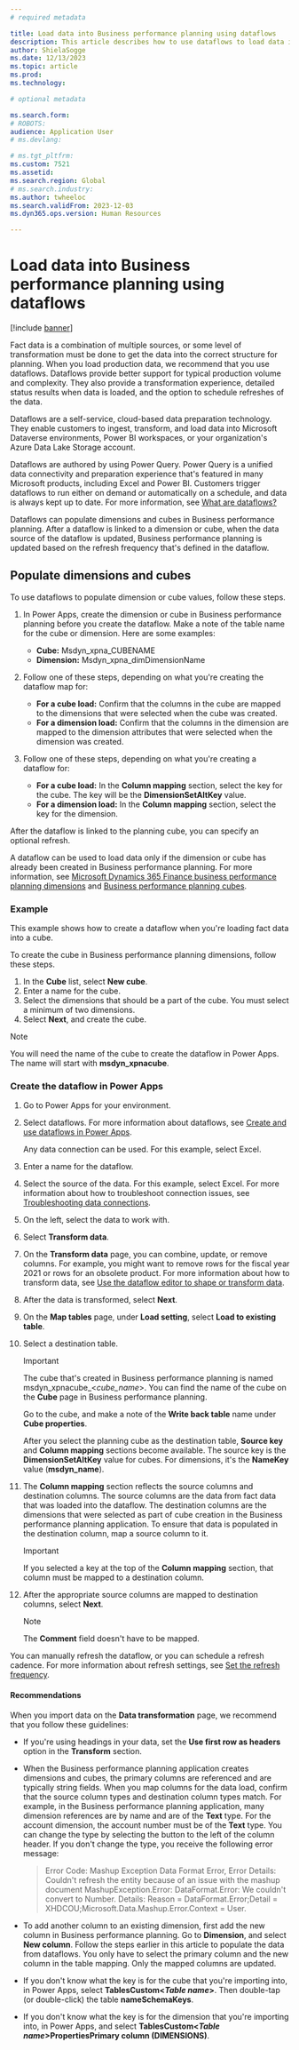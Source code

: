 ```yaml
---
# required metadata

title: Load data into Business performance planning using dataflows
description: This article describes how to use dataflows to load data into the Business performance planning application.
author: ShielaSogge
ms.date: 12/13/2023
ms.topic: article
ms.prod: 
ms.technology: 

# optional metadata

ms.search.form: 
# ROBOTS: 
audience: Application User
# ms.devlang: 

# ms.tgt_pltfrm: 
ms.custom: 7521
ms.assetid: 
ms.search.region: Global
# ms.search.industry: 
ms.author: twheeloc
ms.search.validFrom: 2023-12-03
ms.dyn365.ops.version: Human Resources

---
```

# Load data into Business performance planning using dataflows

[!include [banner](../includes/banner.md)]

Fact data is a combination of multiple sources, or some level of transformation must be done to get the data into the correct structure for planning. When you load production data, we recommend that you use dataflows. Dataflows provide better support for typical production volume and complexity. They also provide a transformation experience, detailed status results when data is loaded, and the option to schedule refreshes of the data.

Dataflows are a self-service, cloud-based data preparation technology. They enable customers to ingest, transform, and load data into Microsoft Dataverse environments, Power BI workspaces, or your organization's Azure Data Lake Storage account.

Dataflows are authored by using Power Query. Power Query is a unified data connectivity and preparation experience that's featured in many Microsoft products, including Excel and Power BI. Customers trigger dataflows to run either on demand or automatically on a schedule, and data is always kept up to date. For more information, see [What are dataflows?](/power-query/dataflows/overview-dataflows-across-power-platform-dynamics-365.md)

Dataflows can populate dimensions and cubes in Business performance planning. After a dataflow is linked to a dimension or cube, when the data source of the dataflow is updated, Business performance planning is updated based on the refresh frequency that's defined in the dataflow.

## Populate dimensions and cubes

To use dataflows to populate dimension or cube values, follow these steps.

1. In Power Apps, create the dimension or cube in Business performance planning before you create the dataflow. Make a note of the table name for the cube or dimension. Here are some examples:

    - **Cube:** Msdyn\_xpna\_CUBENAME
    - **Dimension:** Msdyn\_xpna\_dimDimensionName

2. Follow one of these steps, depending on what you're creating the dataflow map for:

    - **For a cube load:** Confirm that the columns in the cube are mapped to the dimensions that were selected when the cube was created.
    - **For a dimension load:** Confirm that the columns in the dimension are mapped to the dimension attributes that were selected when the dimension was created.

3. Follow one of these steps, depending on what you're creating a dataflow for:

    - **For a cube load:** In the **Column mapping** section, select the key for the cube. The key will be the **DimensionSetAltKey** value.
    - **For a dimension load:** In the **Column mapping** section, select the key for the dimension.

After the dataflow is linked to the planning cube, you can specify an optional refresh.

A dataflow can be used to load data only if the dimension or cube has already been created in Business performance planning. For more information, see [Microsoft Dynamics 365 Finance business performance planning dimensions](Dimensions.md) and [Business performance planning cubes](create-cubes.md).

### Example

This example shows how to create a dataflow when you're loading fact data into a cube.

To create the cube in Business performance planning dimensions, follow these steps.

1. In the **Cube** list, select **New cube**.
2. Enter a name for the cube.
3. Select the dimensions that should be a part of the cube. You must select a minimum of two dimensions.
4. Select **Next**, and create the cube.

> [!NOTE]
> You will need the name of the cube to create the dataflow in Power Apps. The name will start with **msdyn\_xpnacube**.

### Create the dataflow in Power Apps

1. Go to Power Apps for your environment.
2. Select dataflows. For more information about dataflows, see [Create and use dataflows in Power Apps](/power-apps/maker/data-platform/create-and-use-dataflows.md).

    Any data connection can be used. For this example, select Excel.

3. Enter a name for the dataflow.
4. Select the source of the data. For this example, select Excel. For more information about how to troubleshoot connection issues, see [Troubleshooting data connections](/power-apps/maker/data-platform/create-and-use-dataflows.md#troubleshooting-data-connections).
5. On the left, select the data to work with.
6. Select **Transform data**.
7. On the **Transform data** page, you can combine, update, or remove columns. For example, you might want to remove rows for the fiscal year 2021 or rows for an obsolete product. For more information about how to transform data, see [Use the dataflow editor to shape or transform data](/power-apps/maker/data-platform/create-and-use-dataflows.md#use-the-dataflow-editor-to-shape-or-transform-data).
8. After the data is transformed, select **Next**.
9. On the **Map tables** page, under **Load setting**, select **Load to existing table**.
10. Select a destination table.

    > [!IMPORTANT]
    > The cube that's created in Business performance planning is named msdyn\_xpnacube\_\<*cube\_name*\>. You can find the name of the cube on the **Cube** page in Business performance planning.
    >
    > Go to the cube, and make a note of the **Write back table** name under **Cube properties**.

    After you select the planning cube as the destination table, **Source key** and **Column mapping** sections become available. The source key is the **DimensionSetAltKey** value for cubes. For dimensions, it's the **NameKey** value (**msdyn\_name**).

11. The **Column mapping** section reflects the source columns and destination columns. The source columns are the data from fact data that was loaded into the dataflow. The destination columns are the dimensions that were selected as part of cube creation in the Business performance planning application. To ensure that data is populated in the destination column, map a source column to it.

    > [!IMPORTANT]
    > If you selected a key at the top of the **Column mapping** section, that column must be mapped to a destination column.

12. After the appropriate source columns are mapped to destination columns, select **Next**.

    > [!NOTE]
    > The **Comment** field doesn't have to be mapped.

You can manually refresh the dataflow, or you can schedule a refresh cadence. For more information about refresh settings, see [Set the refresh frequency](/power-apps/maker/data-platform/create-and-use-dataflows.md#set-the-refresh-frequency).

#### Recommendations

When you import data on the **Data transformation** page, we recommend that you follow these guidelines:

- If you're using headings in your data, set the **Use first row as headers** option in the **Transform** section.
- When the Business performance planning application creates dimensions and cubes, the primary columns are referenced and are typically string fields. When you map columns for the data load, confirm that the source column types and destination column types match. For example, in the Business performance planning application, many dimension references are by name and are of the **Text** type. For the account dimension, the account number must be of the **Text** type. You can change the type by selecting the button to the left of the column header. If you don't change the type, you receive the following error message:

    > Error Code: Mashup Exception Data Format Error, Error Details: Couldn't refresh the entity because of an issue with the mashup document MashupException.Error: DataFormat.Error: We couldn't convert to Number. Details: Reason = DataFormat.Error;Detail = XHDCOU;Microsoft.Data.Mashup.Error.Context = User.

- To add another column to an existing dimension, first add the new column in Business performance planning. Go to **Dimension**, and select **New column**. Follow the steps earlier in this article to populate the data from dataflows. You only have to select the primary column and the new column in the table mapping. Only the mapped columns are updated.
- If you don't know what the key is for the cube that you're importing into, in Power Apps, select **TablesCustom\<*Table name*\>**. Then double-tap (or double-click) the table **nameSchemaKeys**.
- If you don't know what the key is for the dimension that you're importing into, in Power Apps, and select **TablesCustom\<*Table name*\>PropertiesPrimary column (DIMENSIONS)**.
